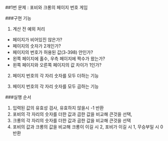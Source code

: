 ##1번 문제 : 포비와 크롱의 페이지 번호 게임

###구현 기능

1. 계산 전 예외 처리 
 - 페이지가 비어있진 않은가? 
 - 페이지의 숫자가 2개인가? 
 - 페이지의 번호가 허용된 값(3-398) 안인가?
 - 왼쪽 페이지에 홀수, 우측 페이지에 짝수가 왔는가? 
 - 왼쪽 페이지와 오른쪽 페이지의 값 차이가 1인가? 

2. 페이지 번호의 각 자리 숫자를 모두 더하는 기능 

3. 페이지 번호의 각 자리 숫자를 모두 곱하는 기능 

###실행 순서

1. 입력된 값의 유효성 검사, 유효하지 않을시 -1 반환
2. 포비의 각 자리의 숫자를 더한 값과 곱한 값을 비교해 큰것을 선택,
3. 크롱의 각 자리의 숫자를 더한 값과 곱한 값을 비교해 큰것을 선택
4. 포비의 값과 크롱의 값을 비교해 크롱이 이길 시 2, 포비가 이길 시 1, 무승부일 시 0 반환
   
